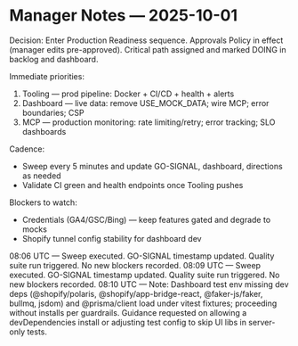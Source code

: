 # Manager Notes — 2025-10-01

Decision: Enter Production Readiness sequence. Approvals Policy in effect (manager edits pre-approved). Critical path assigned and marked DOING in backlog and dashboard.

Immediate priorities:
1) Tooling — prod pipeline: Docker + CI/CD + health + alerts
2) Dashboard — live data: remove USE_MOCK_DATA; wire MCP; error boundaries; CSP
3) MCP — production monitoring: rate limiting/retry; error tracking; SLO dashboards

Cadence:
- Sweep every 5 minutes and update GO-SIGNAL, dashboard, directions as needed
- Validate CI green and health endpoints once Tooling pushes

Blockers to watch:
- Credentials (GA4/GSC/Bing) — keep features gated and degrade to mocks
- Shopify tunnel config stability for dashboard dev

08:06 UTC — Sweep executed. GO-SIGNAL timestamp updated. Quality suite run triggered. No new blockers recorded.
08:09 UTC — Sweep executed. GO-SIGNAL timestamp updated. Quality suite run triggered. No new blockers recorded.
08:10 UTC — Note: Dashboard test env missing dev deps (@shopify/polaris, @shopify/app-bridge-react, @faker-js/faker, bullmq, jsdom) and @prisma/client load under vitest fixtures; proceeding without installs per guardrails. Guidance requested on allowing a devDependencies install or adjusting test config to skip UI libs in server-only tests.
